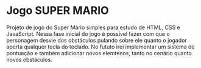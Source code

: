 # Jogo SUPER MARIO
Projeto de jogo do Super Mário simples para estudo de HTML, CSS e JavaScript.
Nessa fase inicial do jogo é possível fazer com que o personagem desvie dos obstáculos pulando sobre ele quanto o jogador aperta qualquer tecla do teclado.
No fututo irei implementar um sistema de pontuação e também adicionar novos elemtenos, tanto no cenário quanto novos obstáculos.

